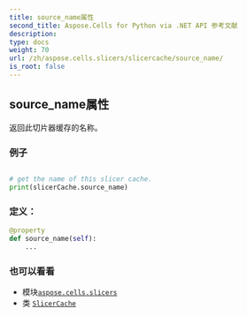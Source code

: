 ```yaml
---
title: source_name属性
second_title: Aspose.Cells for Python via .NET API 参考文献
description:
type: docs
weight: 70
url: /zh/aspose.cells.slicers/slicercache/source_name/
is_root: false
---
```

## source_name属性

返回此切片器缓存的名称。

### 例子

```python

# get the name of this slicer cache.
print(slicerCache.source_name)

```
### 定义：
```python
@property
def source_name(self):
    ...
```

### 也可以看看
* 模块[`aspose.cells.slicers`](../../)
* 类 [`SlicerCache`](/cells/python-net/zh/aspose.cells.slicers/slicercache)
